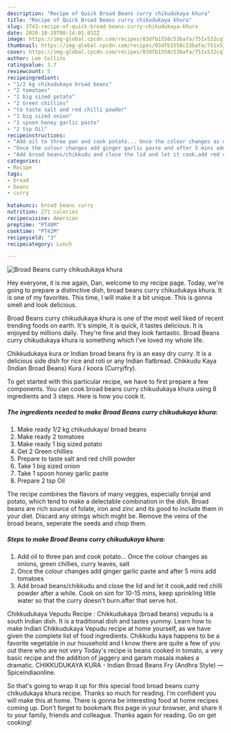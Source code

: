 ```yaml
---
description: "Recipe of Quick Broad Beans curry chikudukaya khura"
title: "Recipe of Quick Broad Beans curry chikudukaya khura"
slug: 3743-recipe-of-quick-broad-beans-curry-chikudukaya-khura
date: 2020-10-28T00:14:01.032Z
image: https://img-global.cpcdn.com/recipes/03dfb1558c53bafa/751x532cq70/broad-beans-curry-chikudukaya-khura-recipe-main-photo.jpg
thumbnail: https://img-global.cpcdn.com/recipes/03dfb1558c53bafa/751x532cq70/broad-beans-curry-chikudukaya-khura-recipe-main-photo.jpg
cover: https://img-global.cpcdn.com/recipes/03dfb1558c53bafa/751x532cq70/broad-beans-curry-chikudukaya-khura-recipe-main-photo.jpg
author: Lee Collins
ratingvalue: 3.7
reviewcount: 5
recipeingredient:
- "1/2 kg chikudukaya broad beans"
- "2 tomatoes"
- "1 big sized potato"
- "2 Green chillies"
- "to taste salt and red chilli powder"
- "1 big sized onion"
- "1 spoon honey garlic paste"
- "2 tsp Oil"
recipeinstructions:
- "Add oil to three pan and cook potato... Once the colour changes as onions, green chillies, curry leaves, salt"
- "Once the colour changes add ginger garlic paste and after 5 mins add tomatoes"
- "Add broad beans/chikkudu and close the lid and let it cook,add red chilli powder after a while. Cook on sim for 10-15 mins, keep sprinkling little water so that the curry doesn&#39;t burn.after that serve hot."
categories:
- Recipe
tags:
- broad
- beans
- curry

katakunci: broad beans curry 
nutrition: 271 calories
recipecuisine: American
preptime: "PT40M"
cooktime: "PT42M"
recipeyield: "3"
recipecategory: Lunch

---
```



![Broad Beans curry chikudukaya khura](https://img-global.cpcdn.com/recipes/03dfb1558c53bafa/751x532cq70/broad-beans-curry-chikudukaya-khura-recipe-main-photo.jpg)

Hey everyone, it is me again, Dan, welcome to my recipe page. Today, we're going to prepare a distinctive dish, broad beans curry chikudukaya khura. It is one of my favorites. This time, I will make it a bit unique. This is gonna smell and look delicious.

Broad Beans curry chikudukaya khura is one of the most well liked of recent trending foods on earth. It's simple, it is quick, it tastes delicious. It is enjoyed by millions daily. They're fine and they look fantastic. Broad Beans curry chikudukaya khura is something which I've loved my whole life.

Chikkudukaya kura or Indian broad beans fry is an easy dry curry. It is a delicious side dish for rice and roti or any Indian flatbread. Chikkudu Kaya (Indian Broad Beans) Kura / koora (Curry/fry).


To get started with this particular recipe, we have to first prepare a few components. You can cook broad beans curry chikudukaya khura using 8 ingredients and 3 steps. Here is how you cook it.

<!--inarticleads1-->

##### The ingredients needed to make Broad Beans curry chikudukaya khura:

1. Make ready 1/2 kg chikudukaya/ broad beans
1. Make ready 2 tomatoes
1. Make ready 1 big sized potato
1. Get 2 Green chillies
1. Prepare to taste salt and red chilli powder
1. Take 1 big sized onion
1. Take 1 spoon honey garlic paste
1. Prepare 2 tsp Oil


The recipe combines the flavors of many veggies, especially brinjal and potato, which tend to make a delectable combination in the dish. Broad beans are rich source of folate, iron and zinc and its good to include them in your diet. Discard any strings which might be. Remove the veins of the broad beans, seperate the seeds and chop them. 

<!--inarticleads2-->

##### Steps to make Broad Beans curry chikudukaya khura:

1. Add oil to three pan and cook potato... Once the colour changes as onions, green chillies, curry leaves, salt
1. Once the colour changes add ginger garlic paste and after 5 mins add tomatoes
1. Add broad beans/chikkudu and close the lid and let it cook,add red chilli powder after a while. Cook on sim for 10-15 mins, keep sprinkling little water so that the curry doesn&#39;t burn.after that serve hot.


Chikkudukaya Vepudu Recipe : Chikkudukaya (broad beans) vepudu is a south Indian dish. It is a traditional dish and tastes yummy. Learn how to make Indian Chikkudukaya Vepudu recipe at home yourself, as we have given the complete list of food ingredients. Chikkudu kaya happens to be a favorite vegetable in our household and I know there are quite a few of you out there who are not very Today&#39;s recipe is beans cooked in tomato, a very basic recipe and the addition of jaggery and garam masala makes a dramatic. CHIKKUDUKAYA KURA - Indian Broad Beans Fry (Andhra Style) — Spiceindiaonline. 

So that's going to wrap it up for this special food broad beans curry chikudukaya khura recipe. Thanks so much for reading. I'm confident you will make this at home. There is gonna be interesting food at home recipes coming up. Don't forget to bookmark this page in your browser, and share it to your family, friends and colleague. Thanks again for reading. Go on get cooking!
